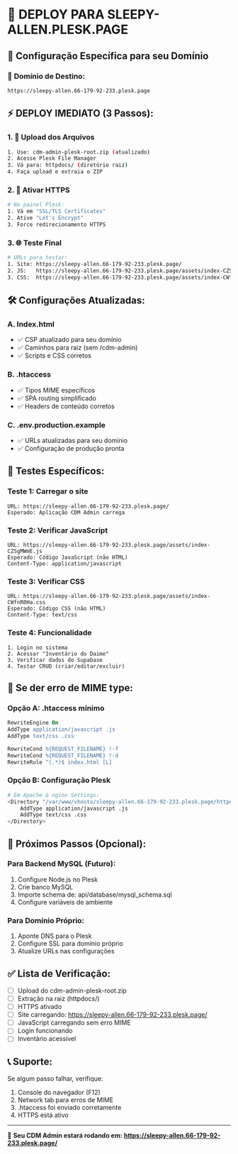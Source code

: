 # 🚀 DEPLOY PARA SLEEPY-ALLEN.PLESK.PAGE

## 🎯 Configuração Específica para seu Domínio

### 📍 **Domínio de Destino:**

```
https://sleepy-allen.66-179-92-233.plesk.page
```

## ⚡ **DEPLOY IMEDIATO (3 Passos):**

### 1. 📁 Upload dos Arquivos

```bash
1. Use: cdm-admin-plesk-root.zip (atualizado)
2. Acesse Plesk File Manager
3. Vá para: httpdocs/ (diretório raiz)
4. Faça upload e extraia o ZIP
```

### 2. 🔧 Ativar HTTPS

```bash
# No painel Plesk:
1. Vá em "SSL/TLS Certificates"
2. Ative "Let's Encrypt"
3. Force redirecionamento HTTPS
```

### 3. 🌐 Teste Final

```bash
# URLs para testar:
1. Site: https://sleepy-allen.66-179-92-233.plesk.page/
2. JS:   https://sleepy-allen.66-179-92-233.plesk.page/assets/index-CZSgMWmE.js
3. CSS:  https://sleepy-allen.66-179-92-233.plesk.page/assets/index-CWfnR0Ha.css
```

## 🛠️ **Configurações Atualizadas:**

### A. Index.html

- ✅ CSP atualizado para seu domínio
- ✅ Caminhos para raiz (sem /cdm-admin)
- ✅ Scripts e CSS corretos

### B. .htaccess

- ✅ Tipos MIME específicos
- ✅ SPA routing simplificado
- ✅ Headers de conteúdo corretos

### C. .env.production.example

- ✅ URLs atualizadas para seu domínio
- ✅ Configuração de produção pronta

## 🧪 **Testes Específicos:**

### Teste 1: Carregar o site

```
URL: https://sleepy-allen.66-179-92-233.plesk.page/
Esperado: Aplicação CDM Admin carrega
```

### Teste 2: Verificar JavaScript

```
URL: https://sleepy-allen.66-179-92-233.plesk.page/assets/index-CZSgMWmE.js
Esperado: Código JavaScript (não HTML)
Content-Type: application/javascript
```

### Teste 3: Verificar CSS

```
URL: https://sleepy-allen.66-179-92-233.plesk.page/assets/index-CWfnR0Ha.css
Esperado: Código CSS (não HTML)
Content-Type: text/css
```

### Teste 4: Funcionalidade

```
1. Login no sistema
2. Acessar "Inventário do Daime"
3. Verificar dados do Supabase
4. Testar CRUD (criar/editar/excluir)
```

## 🔧 **Se der erro de MIME type:**

### Opção A: .htaccess mínimo

```apache
RewriteEngine On
AddType application/javascript .js
AddType text/css .css

RewriteCond %{REQUEST_FILENAME} !-f
RewriteCond %{REQUEST_FILENAME} !-d
RewriteRule ^(.*)$ index.html [L]
```

### Opção B: Configuração Plesk

```bash
# Em Apache & nginx Settings:
<Directory "/var/www/vhosts/sleepy-allen.66-179-92-233.plesk.page/httpdocs">
    AddType application/javascript .js
    AddType text/css .css
</Directory>
```

## 🎯 **Próximos Passos (Opcional):**

### Para Backend MySQL (Futuro):

1. Configure Node.js no Plesk
2. Crie banco MySQL
3. Importe schema de: api/database/mysql_schema.sql
4. Configure variáveis de ambiente

### Para Domínio Próprio:

1. Aponte DNS para o Plesk
2. Configure SSL para domínio próprio
3. Atualize URLs nas configurações

## ✅ **Lista de Verificação:**

- [ ] Upload do cdm-admin-plesk-root.zip
- [ ] Extração na raiz (httpdocs/)
- [ ] HTTPS ativado
- [ ] Site carregando: https://sleepy-allen.66-179-92-233.plesk.page/
- [ ] JavaScript carregando sem erro MIME
- [ ] Login funcionando
- [ ] Inventário acessível

## 📞 **Suporte:**

Se algum passo falhar, verifique:

1. Console do navegador (F12)
2. Network tab para erros de MIME
3. .htaccess foi enviado corretamente
4. HTTPS está ativo

---

🚀 **Seu CDM Admin estará rodando em: https://sleepy-allen.66-179-92-233.plesk.page/**
